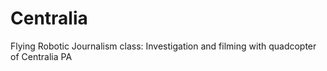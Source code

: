 Centralia
=========

Flying Robotic Journalism class: Investigation and filming with quadcopter of Centralia PA
